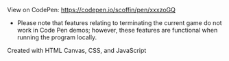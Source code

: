 View on CodePen: https://codepen.io/scoffin/pen/xxxzoGQ
* Please note that features relating to terminating the current game do not work in Code Pen demos; however, these features are functional when running the program locally.

Created with HTML Canvas, CSS, and JavaScript
